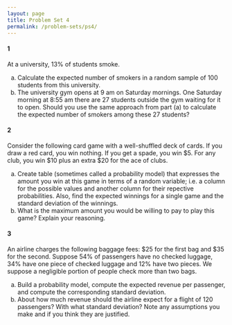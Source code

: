 ```yaml
---
layout: page
title: Problem Set 4
permalink: /problem-sets/ps4/
---
```


<style type="text/css">
    ul { list-style-type: lower-alpha; }
    ul ul {  list-style-type: lower-roman;  }
</style>

#### 1

At a university, 13% of students smoke.

  - Calculate the expected number of smokers in a random sample of 100 students from this
university.
  - The university gym opens at 9 am on Saturday mornings. One Saturday morning at 8:55
am there are 27 students outside the gym waiting for it to open. Should you use the
same approach from part (a) to calculate the expected number of smokers among these 27
students?

#### 2

Consider the following card game with a well-shuffled deck of cards. If you draw a red card,
you win nothing. If you get a spade, you win $5. For any club, you win $10 plus an extra $20
for the ace of clubs.

  - Create table (sometimes called a probability model) that expresses the amount you win at this game in terms of a random
  variable; i.e. a column for the possible values and another column for their repective
  probabilities. Also, find the expected winnings for a single game and the standard deviation of the winnings.
  - What is the maximum amount you would be willing to pay to play this game? Explain
your reasoning.

#### 3

An airline charges the following baggage fees: $25 for the first bag and $35 for the second.
Suppose 54% of passengers have no checked luggage, 34% have one piece of checked luggage
and 12% have two pieces. We suppose a negligible portion of people check more than two bags.

  - Build a probability model, compute the expected revenue per passenger, and compute the
corresponding standard deviation.
  - About how much revenue should the airline expect for a flight of 120 passengers? With
what standard deviation? Note any assumptions you make and if you think they are
justified.


